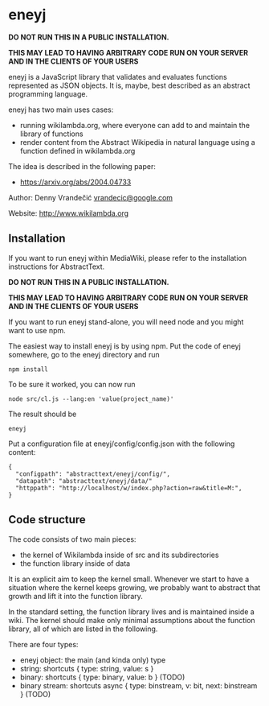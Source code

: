 # eneyj

**DO NOT RUN THIS IN A PUBLIC INSTALLATION.**

**THIS MAY LEAD TO HAVING ARBITRARY
CODE RUN ON YOUR SERVER AND IN THE CLIENTS OF YOUR USERS**

eneyj is a JavaScript library that validates and evaluates functions
represented as JSON objects. It is, maybe, best described as an abstract
programming language.

eneyj has two main uses cases:

* running wikilambda.org, where everyone can add to and maintain the library
  of functions
* render content from the Abstract Wikipedia in natural language using
  a function defined in wikilambda.org

The idea is described in the following paper:
* https://arxiv.org/abs/2004.04733

Author: Denny Vrandečić <vrandecic@google.com>

Website: http://www.wikilambda.org

## Installation

If you want to run eneyj within MediaWiki, please refer to the installation
instructions for AbstractText.

**DO NOT RUN THIS IN A PUBLIC INSTALLATION.**

**THIS MAY LEAD TO HAVING ARBITRARY
CODE RUN ON YOUR SERVER AND IN THE CLIENTS OF YOUR USERS**

If you want to run eneyj stand-alone, you will need node and you might want to
use npm.

The easiest way to install eneyj is by using npm. Put the code of eneyj
somewhere, go to the eneyj directory and run

`npm install`

To be sure it worked, you can now run

`node src/cl.js --lang:en 'value(project_name)'`

The result should be

`eneyj`

Put a configuration file at eneyj/config/config.json with the following
content:

```
{
  "configpath": "abstracttext/eneyj/config/",
  "datapath": "abstracttext/eneyj/data/"
  "httppath": "http://localhost/w/index.php?action=raw&title=M:",
}
```

## Code structure

The code consists of two main pieces:

* the kernel of Wikilambda inside of src and its subdirectories
* the function library inside of data

It is an explicit aim to keep the kernel small. Whenever we start to have a
situation where the kernel keeps growing, we probably want to abstract that
growth and lift it into the function library.

In the standard setting, the function library lives and is maintained inside
a wiki. The kernel should make only minimal assumptions about the function
library, all of which are listed in the following.

There are four types:

* eneyj object: the main (and kinda only) type
* string: shortcuts { type: string, value: s }
* binary: shortcuts { type: binary, value: b } (TODO)
* binary stream: shortcuts async { type: binstream, v: bit, next: binstream } (TODO)
